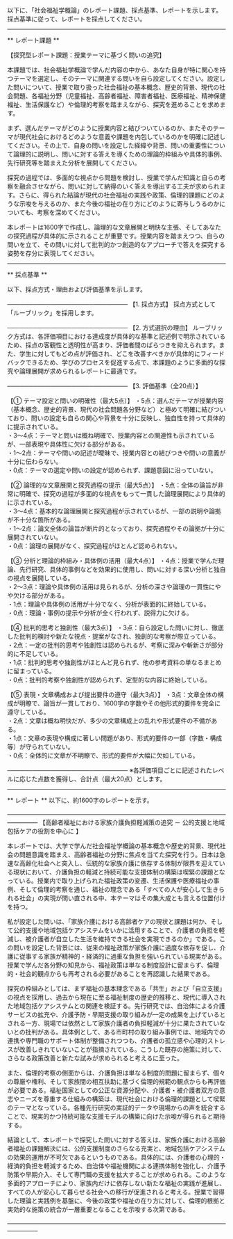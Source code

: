 以下に、「社会福祉学概論」のレポート課題、採点基準、レポートを示します。採点基準に従って、レポートを採点してください。

---------------------------------------
** レポート課題 **

【探究型レポート課題：授業テーマに基づく問いの追究】

本課題では、社会福祉学概論で学んだ内容の中から、あなた自身が特に関心を持つテーマを選定し、そのテーマに関連する問いを自ら設定してください。設定した問いについて、授業で取り扱った社会福祉の基本概念、歴史的背景、現代の社会問題、各福祉分野（児童福祉、高齢者福祉、障害者福祉、医療福祉、精神保健福祉、生活保護など）や倫理的考察を踏まえながら、探究を進めることを求めます。

まず、選んだテーマがどのように授業内容と結びついているのか、またそのテーマが現代社会におけるどのような意義や課題を内包しているのかを明確に記述してください。その上で、自身の問いを設定した経緯や背景、問いの重要性について論理的に説明し、問いに対する答えを導くための理論的枠組みや具体的事例、先行研究等を踏まえた分析を展開してください。

探究の過程では、多面的な視点から問題を検討し、授業で学んだ知識と自らの考察を融合させながら、問いに対して納得のいく答えを導出する工夫が求められます。さらに、得られた結論が現代の社会福祉の実践や政策、倫理的課題にどのような示唆を与えるのか、また今後の福祉の在り方にどのように寄与しうるのかについても、考察を深めてください。

本レポートは1600字で作成し、論理的な文章展開と明快な主張、そしてあなたの探究過程が具体的に示されることが重要です。授業内容を踏まえつつ、自らの問いを立て、その問いに対して批判的かつ創造的なアプローチで答えを探究する姿勢を存分に表現してください。

---------------------------------------
** 採点基準 **

以下、採点方式・理由および評価基準を示します。

────────────────────────────
【1. 採点方式】
採点方式として「ルーブリック」を採用します。

────────────────────────────
【2. 方式選択の理由】
ルーブリック方式は、各評価項目における達成度が具体的な基準と記述例で明示されているため、採点の客観性と透明性が高まり、評価者間のばらつきを抑えられます。また、学生に対してもどの点が評価され、どこを改善すべきかが具体的にフィードバックできるため、学びのプロセスを促進する点で、本課題のように多面的な探究や論理展開が求められるレポートに最適です。

────────────────────────────
【3. 評価基準（全20点）】

【① テーマ設定と問いの明確性（最大5点）】
・5点：選んだテーマが授業内容（基本概念、歴史的背景、現代の社会問題各分野など）と極めて明確に結びついており、問いの設定も自らの関心や背景を十分に反映し、独自性を持って具体的に提示されている。  
・3～4点：テーマと問いは概ね明確で、授業内容との関連性も示されているが、一部表現や具体性に欠ける部分がある。  
・1～2点：テーマや問いの記述が曖昧で、授業内容との結びつきや問いの意義が十分に伝わらない。  
・0点：テーマの選定や問いの設定が認められず、課題意図に沿っていない。

【② 論理的な文章展開と探究過程の提示（最大5点）】
・5点：全体の論旨が非常に明確で、探究の過程が多面的な視点をもって一貫した論理展開により具体的に示されている。  
・3～4点：基本的な論理展開と探究過程が示されているが、一部の説明や論拠が不十分な箇所がある。  
・1～2点：論文全体の論旨が断片的となっており、探究過程やその論拠が十分に展開されていない。  
・0点：論理の展開がなく、探究過程がほとんど認められない。

【③ 分析と理論的枠組み・具体例の活用（最大4点）】
・4点：授業で学んだ理論、先行研究、具体的事例などを効果的に使用し、問いに対する深い分析と独自の視点を展開している。  
・2～3点：理論や具体例の活用は見られるが、分析の深さや論理の一貫性にやや欠ける部分がある。  
・1点：理論や具体例の活用が十分でなく、分析が表面的に終始している。  
・0点：理論・事例の提示や分析が全く行われず、説得力に欠ける。

【④ 批判的思考と独創性（最大3点）】
・3点：自ら設定した問いに対し、徹底した批判的検討や新たな視点・提案がなされ、独創的な考察が際立っている。  
・2点：一定の批判的思考や独創性は認められるが、考察に深みや斬新さが部分的に不足している。  
・1点：批判的思考や独創性がほとんど見られず、他の参考資料の単なるまとめに留まっている。  
・0点：批判的考察や独創性が認められず、定型的な内容に終始している。

【⑤ 表現・文章構成および提出要件の遵守（最大3点）】
・3点：文章全体の構成が明瞭で、論旨が一貫しており、1600字の字数やその他形式的要件を完全に遵守している。  
・2点：文章は概ね明快だが、多少の文章構成上の乱れや形式要件の不備がある。  
・1点：文章の表現や構成に著しい問題があり、形式的要件の一部（字数・構成等）が守られていない。  
・0点：全体的に文章が不明瞭で、形式的要件が大幅に欠如している。

────────────────────────────
※各評価項目ごとに記述されたレベルに応じた点数を獲得し、合計点（最大20点）とします。

---------------------------------------
** レポート **
以下に、約1600字のレポートを示す。

―――――――――――――――――――――――――――――――――――――――――
【高齢者福祉における家族介護負担軽減策の追究 － 公的支援と地域包括ケアの役割を中心に 】

本レポートでは、大学で学んだ社会福祉学概論の基本概念や歴史的背景、現代社会の問題意識を踏まえ、高齢者福祉の分野に焦点を当てた探究を行う。日本は急速な高齢化社会へと突入し、伝統的な家族介護に依存する体制が限界を迎えている現状において、介護負担の軽減と持続可能な支援体制の構築は喫緊の課題となっている。授業内で取り上げられた福祉政策の変遷、生活保護や医療福祉の事例、そして倫理的考察を通じ、福祉の理念である「すべての人が安心して生きられる社会」の実現が問い直される中、本テーマはその集大成とも言える位置付けを持つ。

私が設定した問いは、「家族介護における高齢者ケアの現状と課題は何か、そして公的支援や地域包括ケアシステムをいかに活用することで、介護者の負担を軽減し、被介護者が自立した生活を維持できる社会を実現できるのか」である。この問いを設定した背景には、従来の福祉政策が家族介護に過度な依存を促し、介護に従事する家族が精神的・経済的に過重な負担を強いられている現実がある。授業で学んだ各分野の知見から、福祉政策は単なる制度設計に留まらず、倫理的・社会的観点からも再考される必要があることを再認識した結果である。

探究の枠組みとしては、まず福祉の基本理念である「共生」および「自立支援」の視点を採用し、過去から現在に至る福祉制度の歴史的推移と、現代に導入された地域包括ケアシステムとの関連を検証する。先行研究では、自治体による介護サービスの拡充や、介護予防・早期支援の取り組みが一定の成果を上げているとされる一方、現場では依然として家族介護者の負担軽減が十分に果たされていないとの批判がある。具体例として、ある市町村の取り組み事例では、地域内での連携や専門職のサポート体制が整備されつつも、介護者の孤立感や心理的ストレスが改善しきれていないことが指摘されている。こうした既存の施策に対して、さらなる政策改善と新たな試みが求められると考えるに至った。

また、倫理的考察の側面からは、介護負担は単なる制度的問題に留まらず、個々の尊厳や権利、そして家族間の相互扶助に基づく倫理的規範の観点からも再評価が必要である。福祉国家としての公正な資源分配や、介護者・被介護者双方の意志やニーズを尊重する仕組みの構築は、現代社会における倫理的課題として喫緊のテーマとなっている。各種先行研究の実証的データや現場からの声を統合することで、現実的かつ持続可能な支援モデルの構築に向けた示唆が得られると期待する。

結論として、本レポートで探究した問いに対する答えは、家族介護における高齢者福祉の課題解決には、公的支援制度のさらなる充実と、地域包括ケアシステムの効果的運用が不可欠であるというものである。具体的には、介護者の心理的・経済的負担を軽減するため、自治体や福祉機関による連携体制を強化し、介護予防策や早期介入、そして専門職の支援を拡大することが求められる。このような多面的アプローチにより、家族内だけに依存しない新たな福祉の実践が進展し、すべての人が安心して暮らせる社会への移行が促進されると考える。授業で習得した理論と実践例を基盤に、今後の政策や福祉の在り方に対して、倫理的根拠と実効的な施策の統合が一層重要となることを示唆する次第である。

―――――――――――――――――――――――――――――――――――――――――

